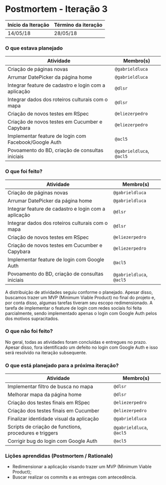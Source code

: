 # Postmortem - Iteração 3
| Início da Iteração | Término da iteração |
| - | - |
| 14/05/18 | 28/05/18 |


### O que estava planejado
| Atividade  | Membro(s) |
| - | - |
| Criação de páginas novas | `@gabrieldluca` |
| Arrumar DatePicker da página home | `@gabrieldluca` |
| Integrar feature de cadastro e login com a aplicação | `@dlsr` |
| Integrar dados dos roteiros culturais com o mapa | `@dlsr` |
| Criação de novos testes em RSpec | `@eliezerpedro` |
| Criação de novos testes em Cucumber e Capybara | `@eliezerpedro` |
| Implementar feature de login com Facebook/Google Auth | `@acl5` |
| Povoamento do BD, criação de consultas iniciais | `@gabrieldluca`, `@acl5` |


### O que foi feito?
| Atividade  | Membro(s) |
| - | - |
| Criação de páginas novas | `@gabrieldluca` |
| Arrumar DatePicker da página home | `@gabrieldluca` |
| Integrar feature de cadastro e login com a aplicação | `@dlsr` |
| Integrar dados dos roteiros culturais com o mapa | `@dlsr` |
| Criação de novos testes em RSpec | `@eliezerpedro` |
| Criação de novos testes em Cucumber e Capybara | `@eliezerpedro` |
| Implementar feature de login com Google Auth | `@acl5` |
| Povoamento do BD, criação de consultas iniciais | `@gabrieldluca`, `@acl5` |

A distribuição de atividades seguiu conforme o planejado. Apesar disso, buscamos trazer um MVP (Minimum Viable Product) no final do projeto e, por conta disso, algumas tarefas tiveram seu escopo redimensionado. A tarefa de implementar o feature de login com redes sociais foi feita parcialmente, sendo implementado apenas o login com Google Auth pelos dos motivos supracitados. 


### O que não foi feito?
No geral, todas as atividades foram concluídas e entregues no prazo. Apesar disso, fora identificado um defeito no login com Google Auth e isso será resolvido na iteração subsequente.


### O que está planejado para a próxima iteração?
| Atividade  | Membro(s) |
| - | - |
| Implementar filtro de busca no mapa | `@dlsr` |
| Melhorar mapa da página home | `@dlsr` |
| Criação dos testes finais em RSpec | `@eliezerpedro` |
| Criação dos testes finais em Cucumber | `@eliezerpedro` |
| Finalizar identidade visual da aplicação | `@gabrieldluca` |
| Scripts de criação de functions, procedures e triggers | `@gabrieldluca`, `@acl5` |
| Corrigir bug do login com Google Auth | `@acl5` | 


### Lições aprendidas (Postmortem / Rationale)
* Redimensionar a aplicação visando trazer um MVP (Minimum Viable Product);
* Buscar realizar os commits e as entregas com antecedência.
